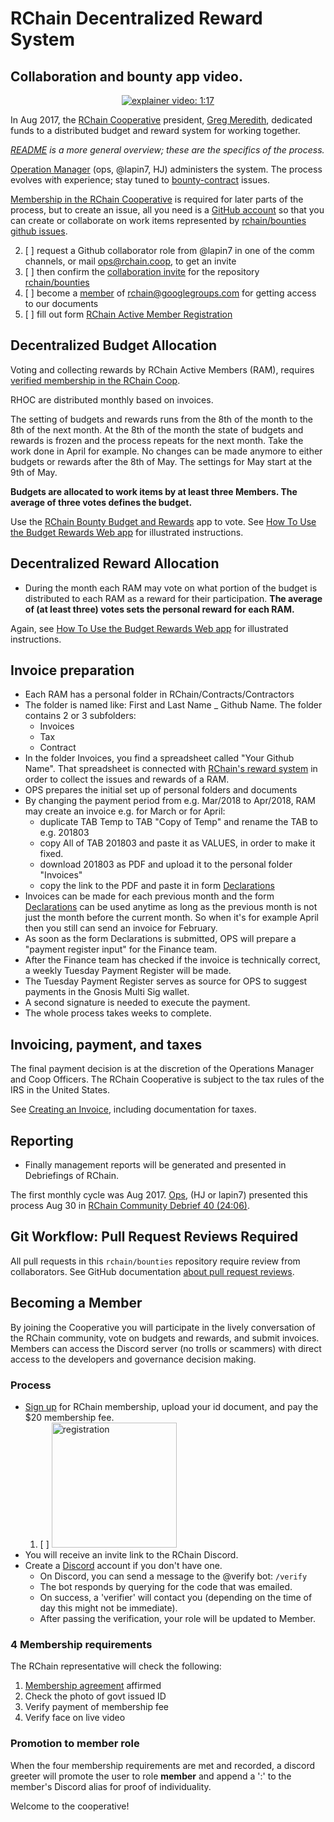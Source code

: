 # RChain Decentralized Reward System

## Collaboration and bounty app video.
<p align="center">	
 <a href="https://www.youtube.com/watch?v=vcIZSZmpO9E&feature=youtu.be">
	 <img alt="explainer video: 1:17" src="https://img.shields.io/badge/explainer-1%3A17-red.svg" />
	</a>
</p>

In Aug 2017, the [RChain Cooperative](https://rchain.coop) president,
[Greg Meredith][lgm], dedicated funds to a distributed budget and
reward system for working together.

_[README][] is a more general overview; these are the specifics of the
process._

[Operation Manager](ops@rchain.coop) (ops, @lapin7, HJ) administers the system.
The process evolves with experience; stay tuned to
[bounty-contract](https://github.com/rchain/bounties/labels/bounty-contract)
issues.
<!-- 2. [ ] This is the #bounties channel in Discord:
![image](https://user-images.githubusercontent.com/1913335/32598502-3f0ddc98-c53a-11e7-85e9-f95fc799dede.png) -->

[LGM]: https://github.com/rchain/bounties/wiki/Greg-Meredith
[README]: https://github.com/rchain/Members/blob/master/README.md

[Membership in the RChain Cooperative](#becoming-a-member) is required
for later parts of the process, but to create an issue, all you need
is a [GitHub account](https://github.com/join) so that you can create
or collaborate on work items represented by
[rchain/bounties github issues](https://github.com/rchain/bounties/issues/).

  2. [ ] request a Github collaborator role from @lapin7 in one of the comm channels, or mail [ops@rchain.coop](ops@rchain.coop), to get an invite
  3. [ ] then confirm the [collaboration invite](https://github.com/rchain/bounties/invitations) for the repository [rchain/bounties](https://github.com/rchain/bounties)
  4. [ ] become a [member](https://groups.google.com/forum/#!pendingmember/rchain/join) of rchain@googlegroups.com for getting access to our documents
  5. [ ] fill out form [RChain Active Member Registration](https://docs.google.com/forms/d/e/1FAIpQLSecwGUVFNx_Xa_Qsw5bxLnaKstPS8kQnfrUGqpuf22rLDteDg/viewform)

## Decentralized Budget Allocation

Voting and collecting rewards by RChain Active Members (RAM), requires [verified membership in the RChain Coop](#becoming-a-member).

RHOC are distributed monthly based on invoices.

The setting of budgets and rewards runs from the 8th of the month to the 8th of the next month. At the 8th of the month the state of budgets and rewards is frozen and the process repeats for the next month. Take the work done in April for example. No changes can be made anymore to either budgets or rewards after the 8th of May. The settings for May start at the 9th of May. 

**Budgets are allocated to work items by at least three Members. The average of three votes defines the budget.**

Use the [RChain Bounty Budget and Rewards](https://rewards.rchain.coop/) app to vote. See [How To Use the Budget Rewards Web app][howto] for illustrated instructions.

[howto]: https://github.com/rchain/bounties/wiki/How-To-Use-the-Budget-Rewards-Web-App


## Decentralized Reward Allocation

- During the month each RAM may vote on what portion of the budget is distributed to each RAM as a reward for their participation. **The average of (at least three) votes sets the personal reward for each RAM.**

Again, see [How To Use the Budget Rewards Web app][howto] for illustrated instructions.

## Invoice preparation

- Each RAM has a personal folder in RChain/Contracts/Contractors
- The folder is named like: First and Last Name _ Github Name. The folder contains 2 or 3 subfolders:
	- Invoices
	- Tax
	- Contract
- In the folder Invoices, you find a spreadsheet called "Your Github Name". That spreadsheet is connected with [RChain's reward system](https://rewards.rchain.coop/) in order to collect the issues and rewards of a RAM.
- OPS prepares the initial set up of personal folders and documents
- By changing the payment period from e.g. Mar/2018 to Apr/2018, RAM may create an invoice e.g. for March or for April:
	- duplicate TAB Temp to TAB "Copy of Temp" and rename the TAB to e.g. 201803
	- copy All of TAB 201803 and paste it as VALUES, in order to make it fixed.
	- download 201803 as PDF and upload it to the personal folder "Invoices"
	- copy the link to the PDF and paste it in form [Declarations](https://docs.google.com/forms/d/e/1FAIpQLSe3ZxbwVL_yQZ7DTSw9V5VZod1U9XeZxDMZB7jupRCnx79erQ/viewform)
- Invoices can be made for each previous month and the form [Declarations](https://docs.google.com/forms/d/e/1FAIpQLSe3ZxbwVL_yQZ7DTSw9V5VZod1U9XeZxDMZB7jupRCnx79erQ/viewform) can be used anytime as long as the previous month is not just the month before the current month. So when it's for example April then you still can send an invoice for February. 
- As soon as the form Declarations is submitted, OPS will prepare a "payment register input" for the Finance team.
- After the Finance team has checked if the invoice is technically correct, a weekly Tuesday Payment Register will be made.
- The Tuesday Payment Register serves as source for OPS to suggest payments in the Gnosis Multi Sig wallet.
- A second signature is needed to execute the payment.
- The whole process takes weeks to complete.

## Invoicing, payment, and taxes

The final payment decision is at the discretion of the Operations Manager and Coop Officers.
The RChain Cooperative is subject to the tax rules of the IRS in the United States.

See [Creating an Invoice](https://github.com/rchain/bounties/wiki/Creating-an-Invoice),
including documentation for taxes.

## Reporting
- Finally management reports will be generated and presented in Debriefings of RChain.

The first monthly cycle was Aug 2017. [Ops](ops@rchain.coop), (HJ or lapin7) presented this process Aug 30 in
[RChain Community Debrief 40 (24:06)](https://www.youtube.com/watch?v=7Li4g4qDF6M&t=1486s). 

## Git Workflow: Pull Request Reviews Required

All pull requests in this `rchain/bounties` repository require review
from collaborators. See GitHub documentation
[about pull request reviews][PRR].

[PRR]: https://help.github.com/articles/about-pull-request-reviews/


## Becoming a Member

By joining the Cooperative you will participate in the lively conversation of the RChain community, vote on budgets and rewards, and submit invoices. Members can access the Discord server (no trolls or scammers) with direct access to the developers and governance decision making.

### Process

- [Sign up](https://member.rchain.coop/#/sign-up) for RChain membership, upload your id document, and pay the $20 membership fee.
  1. [ ] <img src="https://user-images.githubusercontent.com/1913335/32598353-e489f158-c539-11e7-9656-4bcbb55718d2.png" alt="registration" width="200" />
- You will receive an invite link to the RChain Discord.
- Create a [Discord](https://discordapp.com/) account if you don't have one.
  - On Discord, you can send a message to the @verify bot:
    ```/verify```
  - The bot responds by querying for the code that was emailed.
  - On success, a 'verifier' will contact you (depending on the time of day this might not be immediate).
  - After passing the verification, your role will be updated to Member.

### 4 Membership requirements

The RChain representative will check the following:
1. [Membership agreement](https://github.com/rchain/legaldocs/blob/master/Coop%20Membership%20Agreement.pdf) affirmed
2. Check the photo of govt issued ID
3. Verify payment of membership fee
4. Verify face on live video

### Promotion to member role

When the four membership requirements are met and recorded, a discord greeter will promote the user to role **member** and append a ':' to the member's Discord alias for proof of individuality.

Welcome to the cooperative!

